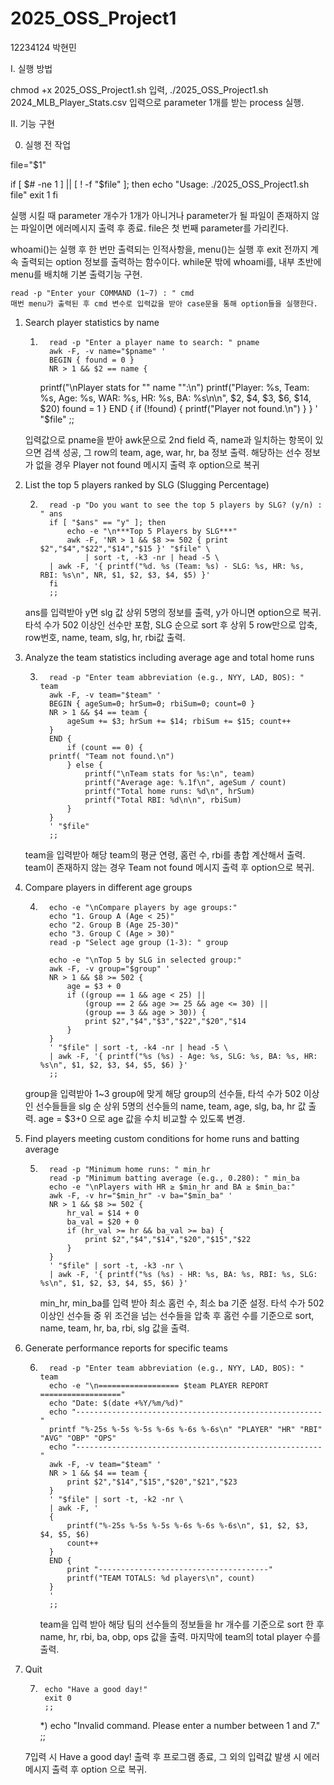 # 2025_OSS_Project1

12234124 박현민

I. 실행 방법

   chmod +x 2025_OSS_Project1.sh 입력,
   ./2025_OSS_Project1.sh 2024_MLB_Player_Stats.csv 입력으로 parameter 1개를 받는 process 실행.

II. 기능 구현

0. 실행 전 작업

  file="$1"

   if [ $# -ne 1 ] || [ ! -f "$file" ]; then
    echo "Usage: ./2025_OSS_Project1.sh file"
    exit 1
   fi

   실행 시킬 때 parameter 개수가 1개가 아니거나 parameter가 될 파일이 존재하지 않는 파일이면 에러메시지 출력 후 종료.
   file은 첫 번째 parameter를 가리킨다.

  whoami()는 실행 후 한 번만 출력되는 인적사항을, menu()는 실행 후 exit 전까지 계속 출력되는 option 정보를 출력하는 함수이다.
    while문 밖에 whoami를, 내부 초반에 menu를 배치해 기본 출력기능 구현.
    
    read -p "Enter your COMMAND (1~7) : " cmd
    매번 menu가 출력된 후 cmd 변수로 입력값을 받아 case문을 통해 option들을 실행한다.

1. Search player statistics by name
   
   1)
            read -p "Enter a player name to search: " pname
            awk -F, -v name="$pname" '
            BEGIN { found = 0 }
            NR > 1 && $2 == name {
	 	printf("\nPlayer stats for \"" name "\":\n")
                printf("Player: %s, Team: %s, Age: %s, WAR: %s, HR: %s, BA: %s\n\n",
                       $2, $4, $3, $6, $14, $20)
                found = 1
            }
            END {
                if (!found) {
			printf("Player not found.\n")
                }
            }
            ' "$file"
            ;;

     입력값으로 pname을 받아 awk문으로 2nd field 즉, name과 일치하는 항목이 있으면 검색 성공, 그 row의 team, age, war, hr, ba 정보 출력.
     해당하는 선수 정보가 없을 경우 Player not found 메시지 출력 후 option으로 복귀

2. List the top 5 players ranked by SLG (Slugging Percentage)

   2)
            read -p "Do you want to see the top 5 players by SLG? (y/n) : " ans
            if [ "$ans" == "y" ]; then
                echo -e "\n***Top 5 Players by SLG***"
                awk -F, 'NR > 1 && $8 >= 502 { print $2","$4","$22","$14","$15 }' "$file" \
                    | sort -t, -k3 -nr | head -5 \
		    | awk -F, '{ printf("%d. %s (Team: %s) - SLG: %s, HR: %s, RBI: %s\n", NR, $1, $2, $3, $4, $5) }'
            fi
            ;;

     ans를 입력받아 y면 slg 값 상위 5명의 정보를 출력, y가 아니면 option으로 복귀.
     타석 수가 502 이상인 선수만 포함, SLG 순으로 sort 후 상위 5 row만으로 압축,
     row번호, name, team, slg, hr, rbi값 출력.

3. Analyze the team statistics including average age and total home runs

   3)
            read -p "Enter team abbreviation (e.g., NYY, LAD, BOS): " team
            awk -F, -v team="$team" '
            BEGIN { ageSum=0; hrSum=0; rbiSum=0; count=0 }
            NR > 1 && $4 == team {
                ageSum += $3; hrSum += $14; rbiSum += $15; count++
            }
            END {
                if (count == 0) {
			printf( "Team not found.\n")
                } else {
                    printf("\nTeam stats for %s:\n", team)
                    printf("Average age: %.1f\n", ageSum / count)
                    printf("Total home runs: %d\n", hrSum)
                    printf("Total RBI: %d\n\n", rbiSum)
                }
            }
            ' "$file"
            ;;

     team을 입력받아 해당 team의 평균 연령, 홈런 수, rbi를 총합 계산해서 출력.
     team이 존재하지 않는 경우 Team not found 메시지 출력 후 option으로 복귀.

4. Compare players in different age groups

   4)
            echo -e "\nCompare players by age groups:"
            echo "1. Group A (Age < 25)"
            echo "2. Group B (Age 25-30)"
            echo "3. Group C (Age > 30)"
            read -p "Select age group (1-3): " group

            echo -e "\nTop 5 by SLG in selected group:"
            awk -F, -v group="$group" '
            NR > 1 && $8 >= 502 {
                age = $3 + 0
                if ((group == 1 && age < 25) ||
                    (group == 2 && age >= 25 && age <= 30) ||
                    (group == 3 && age > 30)) {
                    print $2","$4","$3","$22","$20","$14
                }
            }
            ' "$file" | sort -t, -k4 -nr | head -5 \
		    | awk -F, '{ printf("%s (%s) - Age: %s, SLG: %s, BA: %s, HR: %s\n", $1, $2, $3, $4, $5, $6) }'
            ;;

     group을 입력받아 1~3 group에 맞게 해당 group의 선수들, 타석 수가 502 이상인 선수들들을 slg 순 상위 5명의 선수들의 name, team, age, slg, ba, hr 값 출력.
     age = $3+0 으로 age 값을 수치 비교할 수 있도록 변경.

5. Find players meeting custom conditions for home runs and batting average

   5)
            read -p "Minimum home runs: " min_hr
            read -p "Minimum batting average (e.g., 0.280): " min_ba
            echo -e "\nPlayers with HR ≥ $min_hr and BA ≥ $min_ba:"
            awk -F, -v hr="$min_hr" -v ba="$min_ba" '
            NR > 1 && $8 >= 502 {
                hr_val = $14 + 0
                ba_val = $20 + 0
                if (hr_val >= hr && ba_val >= ba) {
                    print $2","$4","$14","$20","$15","$22
                }
            }
            ' "$file" | sort -t, -k3 -nr \
		    | awk -F, '{ printf("%s (%s) - HR: %s, BA: %s, RBI: %s, SLG: %s\n", $1, $2, $3, $4, $5, $6) }'

        min_hr, min_ba를 입력 받아 최소 홈런 수, 최소 ba 기준 설정.
     타석 수가 502 이상인 선수들 중 위 조건을 넘는 선수들을 압축 후 홈런 수를 기준으로 sort,
     name, team, hr, ba, rbi, slg 값을 출력.

6. Generate performance reports for specific teams
     
   6)
            read -p "Enter team abbreviation (e.g., NYY, LAD, BOS): " team
            echo -e "\n================== $team PLAYER REPORT =================="
            echo "Date: $(date +%Y/%m/%d)"
            echo "-------------------------------------------------------"
            printf "%-25s %-5s %-5s %-6s %-6s %-6s\n" "PLAYER" "HR" "RBI" "AVG" "OBP" "OPS"
            echo "-------------------------------------------------------"
            awk -F, -v team="$team" '
            NR > 1 && $4 == team {
                print $2","$14","$15","$20","$21","$23
            }
            ' "$file" | sort -t, -k2 -nr \
            | awk -F, '
            {
                printf("%-25s %-5s %-5s %-6s %-6s %-6s\n", $1, $2, $3, $4, $5, $6)
                count++
            }
            END {
                print "--------------------------------------"
                printf("TEAM TOTALS: %d players\n", count)
            }
            '
            ;;

       team을 입력 받아 해당 팀의 선수들의 정보들을 hr 개수를 기준으로 sort 한 후 name, hr, rbi, ba, obp, ops 값을 출력.
     마지막에 team의 total player 수를 출력.

7. Quit
   
    7)
            echo "Have a good day!"
            exit 0
            ;;
        *)
            echo "Invalid command. Please enter a number between 1 and 7."
            ;;

      7입력 시 Have a good day! 출력 후 프로그램 종료,
      그 외의 입력값 발생 시 에러 메시지 출력 후 option 으로 복귀.
